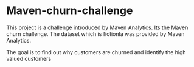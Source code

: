 # Maven-churn-challenge

This project is a challenge introduced by Maven Analytics. Its the Maven churn challenge. The dataset which is fictionla was provided by Maven Analytics.

The goal is to find out why customers are churned and identify the high valued customers

